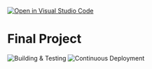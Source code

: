 [![Open in Visual Studio Code](https://classroom.github.com/assets/open-in-vscode-c66648af7eb3fe8bc4f294546bfd86ef473780cde1dea487d3c4ff354943c9ae.svg)](https://classroom.github.com/online_ide?assignment_repo_id=9572803&assignment_repo_type=AssignmentRepo)

# Final Project

![Building & Testing](https://github.com/software-students-fall2022/final-project-team12/actions/workflows/build.yaml/badge.svg)
![Continuous Deployment](https://github.com/software-students-fall2022/final-project-team12/actions/workflows/deploy.yaml/badge.svg)

